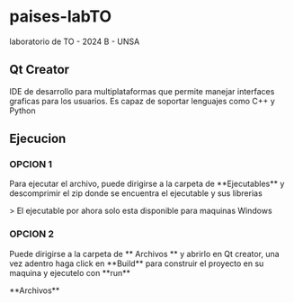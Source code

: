 # paises-labTO
laboratorio de TO - 2024 B - UNSA

## Qt Creator
<p> IDE de desarrollo para multiplataformas que permite manejar interfaces graficas para los usuarios. Es capaz de soportar lenguajes como C++ y Python </p>

## Ejecucion

### OPCION 1
<p> Para ejecutar el archivo, puede dirigirse a la carpeta de **Ejecutables** y  descomprimir el zip donde se encuentra el ejecutable y sus librerias </p>
> El ejecutable por ahora solo esta disponible para maquinas Windows

### OPCION 2
<p> Puede dirigirse a la carpeta de ** Archivos ** y abrirlo en Qt creator, una vez adentro haga click en **Build** para construir el proyecto en su maquina y ejecutelo con **run** </p>
**Archivos**
